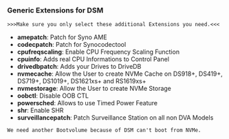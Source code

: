 ### Generic Extensions for DSM

`>>>Make sure you only select these additional Extensions you need.<<<`

* **amepatch**: Patch for Syno AME
* **codecpatch**: Patch for Synocodectool
* **cpufreqscaling**: Enable CPU Frequency Scaling Function
* **cpuinfo**: Adds real CPU Informations to Control Panel
* **drivedbpatch**: Adds your Drives to DriveDB
* **nvmecache**: Allow the User to create NVMe Cache on DS918+, DS419+, DS719+, DS1019+, DS1621xs+ and RS1619xs+
* **nvmestorage**: Allow the User to create NVMe Storage
* **oobctl**: Disable OOB CTL
* **powersched**: Allows to use Timed Power Feature
* **shr**: Enable SHR
* **surveillancepatch**: Patch Surveillance Station on all non DVA Models

`We need another Bootvolume because of DSM can't boot from NVMe.`